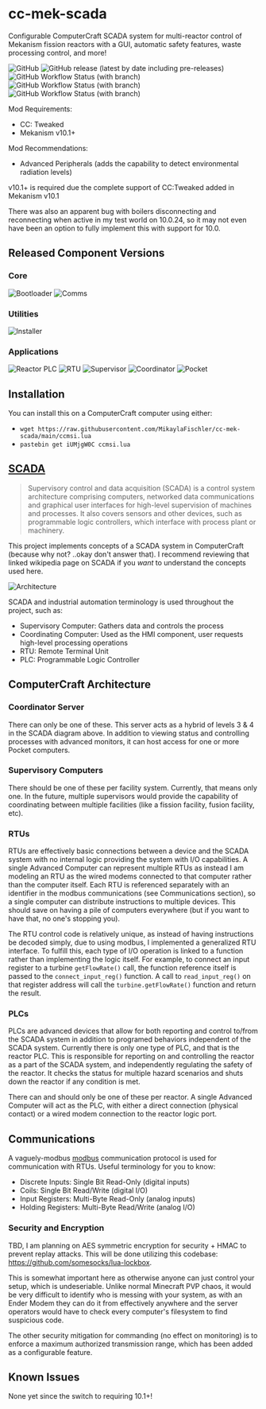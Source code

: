 # cc-mek-scada
Configurable ComputerCraft SCADA system for multi-reactor control of Mekanism fission reactors with a GUI, automatic safety features, waste processing control, and more! 

![GitHub](https://img.shields.io/github/license/MikaylaFischler/cc-mek-scada)
![GitHub release (latest by date including pre-releases)](https://img.shields.io/github/v/release/MikaylaFischler/cc-mek-scada?include_prereleases)
![GitHub Workflow Status (with branch)](https://img.shields.io/github/actions/workflow/status/MikaylaFischler/cc-mek-scada/check.yml?branch=main&label=main)
![GitHub Workflow Status (with branch)](https://img.shields.io/github/actions/workflow/status/MikaylaFischler/cc-mek-scada/check.yml?branch=latest&label=latest)
![GitHub Workflow Status (with branch)](https://img.shields.io/github/actions/workflow/status/MikaylaFischler/cc-mek-scada/check.yml?branch=devel&label=devel)

Mod Requirements:
- CC: Tweaked
- Mekanism v10.1+

Mod Recommendations:
- Advanced Peripherals (adds the capability to detect environmental radiation levels)

v10.1+ is required due the complete support of CC:Tweaked added in Mekanism v10.1

There was also an apparent bug with boilers disconnecting and reconnecting when active in my test world on 10.0.24, so it may not even have been an option to fully implement this with support for 10.0.

## Released Component Versions

### Core

![Bootloader](https://img.shields.io/endpoint?url=https%3A%2F%2Fmikaylafischler.github.io%2Fcc-mek-scada%2Fshields%2Fbootloader.json)
![Comms](https://img.shields.io/endpoint?url=https%3A%2F%2Fmikaylafischler.github.io%2Fcc-mek-scada%2Fshields%2Fcomms.json)

### Utilities

![Installer](https://img.shields.io/endpoint?url=https%3A%2F%2Fmikaylafischler.github.io%2Fcc-mek-scada%2Fshields%2Finstaller.json)

### Applications

![Reactor PLC](https://img.shields.io/endpoint?url=https%3A%2F%2Fmikaylafischler.github.io%2Fcc-mek-scada%2Fshields%2Freactor-plc.json)
![RTU](https://img.shields.io/endpoint?url=https%3A%2F%2Fmikaylafischler.github.io%2Fcc-mek-scada%2Fshields%2Frtu.json)
![Supervisor](https://img.shields.io/endpoint?url=https%3A%2F%2Fmikaylafischler.github.io%2Fcc-mek-scada%2Fshields%2Fsupervisor.json)
![Coordinator](https://img.shields.io/endpoint?url=https%3A%2F%2Fmikaylafischler.github.io%2Fcc-mek-scada%2Fshields%2Fcoordinator.json)
![Pocket](https://img.shields.io/endpoint?url=https%3A%2F%2Fmikaylafischler.github.io%2Fcc-mek-scada%2Fshields%2Fpocket.json)

## Installation

You can install this on a ComputerCraft computer using either:
* `wget https://raw.githubusercontent.com/MikaylaFischler/cc-mek-scada/main/ccmsi.lua`
* `pastebin get iUMjgW0C ccmsi.lua`

## [SCADA](https://en.wikipedia.org/wiki/SCADA)
> Supervisory control and data acquisition (SCADA) is a control system architecture comprising computers, networked data communications and graphical user interfaces for high-level supervision of machines and processes. It also covers sensors and other devices, such as programmable logic controllers, which interface with process plant or machinery.

This project implements concepts of a SCADA system in ComputerCraft (because why not? ..okay don't answer that). I recommend reviewing that linked wikipedia page on SCADA if you *want* to understand the concepts used here.

![Architecture](https://upload.wikimedia.org/wikipedia/commons/thumb/1/10/Functional_levels_of_a_Distributed_Control_System.svg/1000px-Functional_levels_of_a_Distributed_Control_System.svg.png)

SCADA and industrial automation terminology is used throughout the project, such as:
- Supervisory Computer: Gathers data and controls the process
- Coordinating Computer: Used as the HMI component, user requests high-level processing operations
- RTU: Remote Terminal Unit
- PLC: Programmable Logic Controller

## ComputerCraft Architecture

### Coordinator Server

There can only be one of these. This server acts as a hybrid of levels 3 & 4 in the SCADA diagram above. In addition to viewing status and controlling processes with advanced monitors, it can host access for one or more Pocket computers.

### Supervisory Computers

There should be one of these per facility system. Currently, that means only one. In the future, multiple supervisors would provide the capability of coordinating between multiple facilities (like a fission facility, fusion facility, etc).

### RTUs

RTUs are effectively basic connections between a device and the SCADA system with no internal logic providing the system with I/O capabilities. A single Advanced Computer can represent multiple RTUs as instead I am modeling an RTU as the wired modems connected to that computer rather than the computer itself. Each RTU is referenced separately with an identifier in the modbus communications (see Communications section), so a single computer can distribute instructions to multiple devices. This should save on having a pile of computers everywhere (but if you want to have that, no one's stopping you).

The RTU control code is relatively unique, as instead of having instructions be decoded simply, due to using modbus, I implemented a generalized RTU interface. To fulfill this, each type of I/O operation is linked to a function rather than implementing the logic itself. For example, to connect an input register to a turbine `getFlowRate()` call, the function reference itself is passed to the `connect_input_reg()` function. A call to `read_input_reg()` on that register address will call the `turbine.getFlowRate()` function and return the result.

### PLCs

PLCs are advanced devices that allow for both reporting and control to/from the SCADA system in addition to programed behaviors independent of the SCADA system. Currently there is only one type of PLC, and that is the reactor PLC. This is responsible for reporting on and controlling the reactor as a part of the SCADA system, and independently regulating the safety of the reactor. It checks the status for multiple hazard scenarios and shuts down the reactor if any condition is met.

There can and should only be one of these per reactor. A single Advanced Computer will act as the PLC, with either a direct connection (physical contact) or a wired modem connection to the reactor logic port.

## Communications

A vaguely-modbus [modbus](https://en.wikipedia.org/wiki/Modbus) communication protocol is used for communication with RTUs. Useful terminology for you to know:
- Discrete Inputs: Single Bit Read-Only (digital inputs)
- Coils: Single Bit Read/Write (digital I/O)
- Input Registers: Multi-Byte Read-Only (analog inputs)
- Holding Registers: Multi-Byte Read/Write (analog I/O)

### Security and Encryption

TBD, I am planning on AES symmetric encryption for security + HMAC to prevent replay attacks. This will be done utilizing this codebase: https://github.com/somesocks/lua-lockbox.

This is somewhat important here as otherwise anyone can just control your setup, which is undeseriable. Unlike normal Minecraft PVP chaos, it would be very difficult to identify who is messing with your system, as with an Ender Modem they can do it from effectively anywhere and the server operators would have to check every computer's filesystem to find suspicious code. 

The other security mitigation for commanding (no effect on monitoring) is to enforce a maximum authorized transmission range, which has been added as a configurable feature.

## Known Issues

None yet since the switch to requiring 10.1+!

